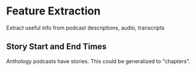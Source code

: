 # Feature Extraction

Extract useful info from podcast descriptions, audio, transcripts


## Story Start and End Times

Anthology podcasts have stories. This could be generalized to "chapters".